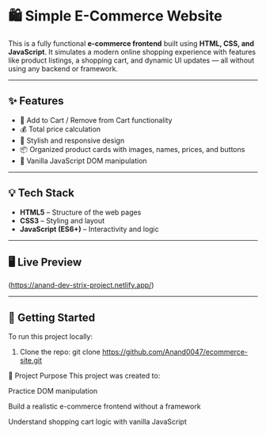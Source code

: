 # 🛍️ Simple E-Commerce Website

This is a fully functional **e-commerce frontend** built using **HTML, CSS, and JavaScript**. It simulates a modern online shopping experience with features like product listings, a shopping cart, and dynamic UI updates — all without using any backend or framework.

---

## ✨ Features

- 🛒 Add to Cart / Remove from Cart functionality
- 💰 Total price calculation
- 🎨 Stylish and responsive design
- 📦 Organized product cards with images, names, prices, and buttons
- 🧠 Vanilla JavaScript DOM manipulation

---

## 💡 Tech Stack

- **HTML5** – Structure of the web pages
- **CSS3** – Styling and layout
- **JavaScript (ES6+)** – Interactivity and logic

---

## 🖥️ Live Preview

(https://anand-dev-strix-project.netlify.app/)

---

## 🚀 Getting Started

To run this project locally:

1. Clone the repo:
git clone https://github.com/Anand0047/ecommerce-site.git

🧠 Project Purpose
This project was created to:

Practice DOM manipulation

Build a realistic e-commerce frontend without a framework

Understand shopping cart logic with vanilla JavaScript
